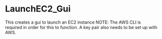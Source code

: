 # LaunchEC2_Gui
This creates a gui to launch an EC2 instance
NOTE: The AWS CLI is required in order for this to function.  A key pair also needs to be set up with AWS.
